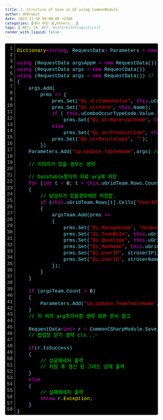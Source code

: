 ```yaml
---
title: 2. Structure of Save in UI using CommonModule
author: dh0rwwit
date: 2023-11-30 09:00:00 +2300
categories: [내다 버린 글,Others...]
tags: [.NET, C#, WCF, Winform(Infragistics)]
render_with_liquid: false
---
```


<div class="colorscripter-code" style="color:#73E1F7;font-family:Consolas, 'Liberation Mono', Menlo, Courier, monospace !important; position:relative !important;overflow:auto"><table class="colorscripter-code-table" style="margin:0;padding:0;border:none;background-color:#000000;border-radius:4px;" cellspacing="0" cellpadding="0"><tr><td style="padding:6px;border-right:2px solid #4f4f4f"><div style="margin:0;padding:0;word-break:normal;text-align:right;color:#aaa;font-family:Consolas, 'Liberation Mono', Menlo, Courier, monospace !important;line-height:130%"><div style="line-height:130%">1</div><div style="line-height:130%">2</div><div style="line-height:130%">3</div><div style="line-height:130%">4</div><div style="line-height:130%">5</div><div style="line-height:130%">6</div><div style="line-height:130%">7</div><div style="line-height:130%">8</div><div style="line-height:130%">9</div><div style="line-height:130%">10</div><div style="line-height:130%">11</div><div style="line-height:130%">12</div><div style="line-height:130%">13</div><div style="line-height:130%">14</div><div style="line-height:130%">15</div><div style="line-height:130%">16</div><div style="line-height:130%">17</div><div style="line-height:130%">18</div><div style="line-height:130%">19</div><div style="line-height:130%">20</div><div style="line-height:130%">21</div><div style="line-height:130%">22</div><div style="line-height:130%">23</div><div style="line-height:130%">24</div><div style="line-height:130%">25</div><div style="line-height:130%">26</div><div style="line-height:130%">27</div><div style="line-height:130%">28</div><div style="line-height:130%">29</div><div style="line-height:130%">30</div><div style="line-height:130%">31</div><div style="line-height:130%">32</div><div style="line-height:130%">33</div><div style="line-height:130%">34</div><div style="line-height:130%">35</div><div style="line-height:130%">36</div><div style="line-height:130%">37</div><div style="line-height:130%">38</div><div style="line-height:130%">39</div><div style="line-height:130%">40</div><div style="line-height:130%">41</div><div style="line-height:130%">42</div><div style="line-height:130%">43</div><div style="line-height:130%">44</div><div style="line-height:130%">45</div><div style="line-height:130%">46</div><div style="line-height:130%">47</div><div style="line-height:130%">48</div><div style="line-height:130%">49</div><div style="line-height:130%">50</div><div style="line-height:130%">51</div><div style="line-height:130%">52</div><div style="line-height:130%">53</div><div style="line-height:130%">54</div><div style="line-height:130%">55</div><div style="line-height:130%">56</div><div style="line-height:130%">57</div><div style="line-height:130%">58</div></div></td><td style="padding:6px 0;text-align:left"><div style="margin:0;padding:0;color:#73E1F7;font-family:Consolas, 'Liberation Mono', Menlo, Courier, monospace !important;line-height:130%"><div style="padding:0 6px; white-space:pre; line-height:130%"><span style="color:#FEF705">Dictionary</span><span style="color:#FE05F2">&lt;</span><span style="color:#FE05F2">string</span>,&nbsp;RequestData<span style="color:#FEF705"></span><span style="color:#FE05F2">&gt;</span>&nbsp;Parameters&nbsp;<span style="color:#FEF705"></span><span style="color:#FE05F2">=</span>&nbsp;<span style="color:#FE05F2">new</span>&nbsp;<span style="color:#FEF705">Dictionary</span><span style="color:#FE05F2">&lt;</span><span style="color:#FE05F2">string</span>,&nbsp;RequestData<span style="color:#FEF705"></span><span style="color:#FE05F2">&gt;</span>();&nbsp;</div><div style="padding:0 6px; white-space:pre; line-height:130%">&nbsp;</div><div style="padding:0 6px; white-space:pre; line-height:130%"><span style="color:#FE05F2">using</span>&nbsp;(RequestData&nbsp;argsAppH&nbsp;<span style="color:#FEF705"></span><span style="color:#FE05F2">=</span>&nbsp;<span style="color:#FE05F2">new</span>&nbsp;RequestData())</div><div style="padding:0 6px; white-space:pre; line-height:130%"><span style="color:#FE05F2">using</span>&nbsp;(RequestData&nbsp;args&nbsp;<span style="color:#FEF705"></span><span style="color:#FE05F2">=</span>&nbsp;<span style="color:#FE05F2">new</span>&nbsp;RequestData())</div><div style="padding:0 6px; white-space:pre; line-height:130%"><span style="color:#FE05F2">using</span>&nbsp;(RequestData&nbsp;args&nbsp;<span style="color:#FEF705"></span><span style="color:#FE05F2">=</span>&nbsp;<span style="color:#FE05F2">new</span>&nbsp;RequestData())&nbsp;<span style="color:#05F508">//&nbsp;...</span></div><div style="padding:0 6px; white-space:pre; line-height:130%">{</div><div style="padding:0 6px; white-space:pre; line-height:130%">&nbsp;&nbsp;&nbsp;&nbsp;args.Add(</div><div style="padding:0 6px; white-space:pre; line-height:130%">&nbsp;&nbsp;&nbsp;&nbsp;&nbsp;&nbsp;&nbsp;&nbsp;prms&nbsp;<span style="color:#FEF705"></span><span style="color:#FE05F2">=</span><span style="color:#FEF705"></span><span style="color:#FE05F2">&gt;</span>&nbsp;{</div><div style="padding:0 6px; white-space:pre; line-height:130%">&nbsp;&nbsp;&nbsp;&nbsp;&nbsp;&nbsp;&nbsp;&nbsp;&nbsp;&nbsp;&nbsp;&nbsp;prms.Set(<span style="color:#FA1216">"@i_strComboValue"</span>,&nbsp;<span style="color:#FE05F2">this</span>.uComboValue.Value.ToString());</div><div style="padding:0 6px; white-space:pre; line-height:130%">&nbsp;&nbsp;&nbsp;&nbsp;&nbsp;&nbsp;&nbsp;&nbsp;&nbsp;&nbsp;&nbsp;&nbsp;prms.Set(<span style="color:#FA1216">"@i_strForm"</span>,&nbsp;<span style="color:#FE05F2">this</span>.Name);</div><div style="padding:0 6px; white-space:pre; line-height:130%">&nbsp;&nbsp;&nbsp;&nbsp;&nbsp;&nbsp;&nbsp;&nbsp;&nbsp;&nbsp;&nbsp;&nbsp;<span style="color:#FE05F2">if</span>&nbsp;(&nbsp;<span style="color:#FE05F2">this</span>.uComboOccurTypeCode.Value.ToString()&nbsp;<span style="color:#FEF705"></span><span style="color:#FE05F2">=</span><span style="color:#FEF705"></span><span style="color:#FE05F2">=</span><span style="color:#FA1216">"I"</span>)</div><div style="padding:0 6px; white-space:pre; line-height:130%">&nbsp;&nbsp;&nbsp;&nbsp;&nbsp;&nbsp;&nbsp;&nbsp;&nbsp;&nbsp;&nbsp;&nbsp;&nbsp;&nbsp;&nbsp;&nbsp;prms.Set(<span style="color:#FA1216">"@i_strMaterialCode"</span>,&nbsp;<span style="color:#FE05F2">this</span>.uTextMaterialCode.Text);</div><div style="padding:0 6px; white-space:pre; line-height:130%">&nbsp;&nbsp;&nbsp;&nbsp;&nbsp;&nbsp;&nbsp;&nbsp;&nbsp;&nbsp;&nbsp;&nbsp;<span style="color:#FE05F2">else</span>&nbsp;</div><div style="padding:0 6px; white-space:pre; line-height:130%">&nbsp;&nbsp;&nbsp;&nbsp;&nbsp;&nbsp;&nbsp;&nbsp;&nbsp;&nbsp;&nbsp;&nbsp;&nbsp;&nbsp;&nbsp;&nbsp;prms.Set(<span style="color:#FA1216">"@i_strProductCode"</span>,&nbsp;<span style="color:#FE05F2">this</span>.uTextMaterialCode.Text);</div><div style="padding:0 6px; white-space:pre; line-height:130%">&nbsp;&nbsp;&nbsp;&nbsp;&nbsp;&nbsp;&nbsp;&nbsp;&nbsp;&nbsp;&nbsp;&nbsp;prms.Set(<span style="color:#FA1216">"@o_strResultCode"</span>,&nbsp;<span style="color:#FA1216">""</span>);</div><div style="padding:0 6px; white-space:pre; line-height:130%">&nbsp;&nbsp;&nbsp;&nbsp;&nbsp;&nbsp;&nbsp;&nbsp;})</div><div style="padding:0 6px; white-space:pre; line-height:130%">&nbsp;&nbsp;&nbsp;&nbsp;Parameters.Add(<span style="color:#FA1216">"up_Update_TableName"</span>,args)&nbsp;<span style="color:#05F508">//&nbsp;웹&nbsp;서비스,svc디버깅할&nbsp;필요없이&nbsp;UI에서&nbsp;프로시저&nbsp;확인&nbsp;가능.</span></div><div style="padding:0 6px; white-space:pre; line-height:130%">&nbsp;</div><div style="padding:0 6px; white-space:pre; line-height:130%">&nbsp;&nbsp;&nbsp;&nbsp;<span style="color:#05F508">//&nbsp;이미지가&nbsp;있을&nbsp;경우는&nbsp;생략</span></div><div style="padding:0 6px; white-space:pre; line-height:130%">&nbsp;</div><div style="padding:0 6px; white-space:pre; line-height:130%">&nbsp;&nbsp;&nbsp;&nbsp;<span style="color:#05F508">//&nbsp;DataTable형식의&nbsp;자료&nbsp;arg에&nbsp;저장</span></div><div style="padding:0 6px; white-space:pre; line-height:130%">&nbsp;&nbsp;&nbsp;&nbsp;<span style="color:#FE05F2">for</span>&nbsp;(<span style="color:#FE05F2">int</span>&nbsp;t&nbsp;<span style="color:#FEF705"></span><span style="color:#FE05F2">=</span>&nbsp;<span style="color:#FEFEFE">0</span>;&nbsp;t&nbsp;<span style="color:#FEF705"></span><span style="color:#FE05F2">&lt;</span>&nbsp;<span style="color:#FE05F2">this</span>.uGridTeam.Rows.Count;&nbsp;t<span style="color:#FEF705"></span><span style="color:#FE05F2">+</span><span style="color:#FEF705"></span><span style="color:#FE05F2">+</span>)&nbsp;<span style="color:#05F508">//&nbsp;foreach써도&nbsp;무방</span></div><div style="padding:0 6px; white-space:pre; line-height:130%">&nbsp;&nbsp;&nbsp;&nbsp;{</div><div style="padding:0 6px; white-space:pre; line-height:130%">&nbsp;&nbsp;&nbsp;&nbsp;&nbsp;&nbsp;&nbsp;&nbsp;<span style="color:#05F508">//&nbsp;담당자가&nbsp;있을경우에만&nbsp;저장함.</span></div><div style="padding:0 6px; white-space:pre; line-height:130%">&nbsp;&nbsp;&nbsp;&nbsp;&nbsp;&nbsp;&nbsp;&nbsp;<span style="color:#FE05F2">if</span>&nbsp;(<span style="color:#FE05F2">this</span>.uGridTeam.Rows[t].Cells[<span style="color:#FA1216">"UserID"</span>].Value.ToString().Length&nbsp;<span style="color:#FEF705"></span><span style="color:#FE05F2">&gt;</span>&nbsp;<span style="color:#FEFEFE">0</span>)</div><div style="padding:0 6px; white-space:pre; line-height:130%">&nbsp;&nbsp;&nbsp;&nbsp;&nbsp;&nbsp;&nbsp;&nbsp;{</div><div style="padding:0 6px; white-space:pre; line-height:130%">&nbsp;&nbsp;&nbsp;&nbsp;&nbsp;&nbsp;&nbsp;&nbsp;&nbsp;&nbsp;&nbsp;&nbsp;argsTeam.Add(prms&nbsp;<span style="color:#FEF705"></span><span style="color:#FE05F2">=</span><span style="color:#FEF705"></span><span style="color:#FE05F2">&gt;</span></div><div style="padding:0 6px; white-space:pre; line-height:130%">&nbsp;&nbsp;&nbsp;&nbsp;&nbsp;&nbsp;&nbsp;&nbsp;&nbsp;&nbsp;&nbsp;&nbsp;{</div><div style="padding:0 6px; white-space:pre; line-height:130%">&nbsp;&nbsp;&nbsp;&nbsp;&nbsp;&nbsp;&nbsp;&nbsp;&nbsp;&nbsp;&nbsp;&nbsp;&nbsp;&nbsp;&nbsp;&nbsp;prms.Set(<span style="color:#FA1216">"@i_ManageCode"</span>,&nbsp;<span style="color:#FA1216">"Output:strManageCode"</span>);</div><div style="padding:0 6px; white-space:pre; line-height:130%">&nbsp;&nbsp;&nbsp;&nbsp;&nbsp;&nbsp;&nbsp;&nbsp;&nbsp;&nbsp;&nbsp;&nbsp;&nbsp;&nbsp;&nbsp;&nbsp;prms.Set(<span style="color:#FA1216">"@i_TeamRole"</span>,&nbsp;<span style="color:#FE05F2">this</span>.uGridTeam.Rows[t].Cells[<span style="color:#FA1216">"TeamRole"</span>].Value);</div><div style="padding:0 6px; white-space:pre; line-height:130%">&nbsp;&nbsp;&nbsp;&nbsp;&nbsp;&nbsp;&nbsp;&nbsp;&nbsp;&nbsp;&nbsp;&nbsp;&nbsp;&nbsp;&nbsp;&nbsp;prms.Set(<span style="color:#FA1216">"@i_DeptCode"</span>,&nbsp;<span style="color:#FE05F2">this</span>.uGridTeam.Rows[t].Cells[<span style="color:#FA1216">"DeptCode"</span>].Value);</div><div style="padding:0 6px; white-space:pre; line-height:130%">&nbsp;&nbsp;&nbsp;&nbsp;&nbsp;&nbsp;&nbsp;&nbsp;&nbsp;&nbsp;&nbsp;&nbsp;&nbsp;&nbsp;&nbsp;&nbsp;prms.Set(<span style="color:#FA1216">"@i_ManName"</span>,&nbsp;<span style="color:#FE05F2">this</span>.uGridTeam.Rows[t].Cells[<span style="color:#FA1216">"UserName"</span>].Value);&nbsp;</div><div style="padding:0 6px; white-space:pre; line-height:130%">&nbsp;&nbsp;&nbsp;&nbsp;&nbsp;&nbsp;&nbsp;&nbsp;&nbsp;&nbsp;&nbsp;&nbsp;&nbsp;&nbsp;&nbsp;&nbsp;prms.Set(<span style="color:#FA1216">"@i_UserIP"</span>,&nbsp;strUserIP);</div><div style="padding:0 6px; white-space:pre; line-height:130%">&nbsp;&nbsp;&nbsp;&nbsp;&nbsp;&nbsp;&nbsp;&nbsp;&nbsp;&nbsp;&nbsp;&nbsp;&nbsp;&nbsp;&nbsp;&nbsp;prms.Set(<span style="color:#FA1216">"@i_UserID"</span>,&nbsp;strUserName);</div><div style="padding:0 6px; white-space:pre; line-height:130%">&nbsp;&nbsp;&nbsp;&nbsp;&nbsp;&nbsp;&nbsp;&nbsp;&nbsp;&nbsp;&nbsp;&nbsp;});</div><div style="padding:0 6px; white-space:pre; line-height:130%">&nbsp;&nbsp;&nbsp;&nbsp;&nbsp;&nbsp;&nbsp;&nbsp;}</div><div style="padding:0 6px; white-space:pre; line-height:130%">&nbsp;&nbsp;&nbsp;&nbsp;}</div><div style="padding:0 6px; white-space:pre; line-height:130%">&nbsp;</div><div style="padding:0 6px; white-space:pre; line-height:130%">&nbsp;&nbsp;&nbsp;&nbsp;<span style="color:#FE05F2">if</span>&nbsp;(argsTeam.Count&nbsp;<span style="color:#FEF705"></span><span style="color:#FE05F2">&gt;</span>&nbsp;<span style="color:#FEFEFE">0</span>)</div><div style="padding:0 6px; white-space:pre; line-height:130%">&nbsp;&nbsp;&nbsp;&nbsp;{</div><div style="padding:0 6px; white-space:pre; line-height:130%">&nbsp;&nbsp;&nbsp;&nbsp;&nbsp;&nbsp;&nbsp;&nbsp;Parameters.Add(<span style="color:#FA1216">"up_Update_TeamTableName"</span>,&nbsp;argsTeam);</div><div style="padding:0 6px; white-space:pre; line-height:130%">&nbsp;&nbsp;&nbsp;&nbsp;}</div><div style="padding:0 6px; white-space:pre; line-height:130%">&nbsp;&nbsp;&nbsp;&nbsp;<span style="color:#05F508">//&nbsp;이&nbsp;외의&nbsp;arg추가사항&nbsp;생략&nbsp;원본&nbsp;문서&nbsp;참고</span></div><div style="padding:0 6px; white-space:pre; line-height:130%">&nbsp;</div><div style="padding:0 6px; white-space:pre; line-height:130%">&nbsp;&nbsp;&nbsp;&nbsp;RequestData<span style="color:#FEF705"></span><span style="color:#FE05F2">&lt;</span><span style="color:#FE05F2">int</span><span style="color:#FE05F2">&gt;</span>&nbsp;r&nbsp;<span style="color:#FEF705"></span><span style="color:#FE05F2">=</span>&nbsp;CommonCSharpModule.Save_CommonClass(Parameters);&nbsp;<span style="color:#05F508">//&nbsp;저장&nbsp;결과는&nbsp;1&nbsp;또는&nbsp;0</span></div><div style="padding:0 6px; white-space:pre; line-height:130%">&nbsp;&nbsp;&nbsp;&nbsp;<span style="color:#05F508">//&nbsp;팝업창&nbsp;닫기&nbsp;생략&nbsp;cls...~</span></div><div style="padding:0 6px; white-space:pre; line-height:130%">&nbsp;</div><div style="padding:0 6px; white-space:pre; line-height:130%">&nbsp;&nbsp;&nbsp;&nbsp;<span style="color:#FE05F2">if</span>(r.IsSuccess)</div><div style="padding:0 6px; white-space:pre; line-height:130%">&nbsp;&nbsp;&nbsp;&nbsp;{</div><div style="padding:0 6px; white-space:pre; line-height:130%">&nbsp;&nbsp;&nbsp;&nbsp;&nbsp;&nbsp;&nbsp;&nbsp;<span style="color:#05F508">//&nbsp;성공메세지&nbsp;출력</span></div><div style="padding:0 6px; white-space:pre; line-height:130%">&nbsp;&nbsp;&nbsp;&nbsp;&nbsp;&nbsp;&nbsp;&nbsp;<span style="color:#05F508">//&nbsp;저장&nbsp;후&nbsp;갱신&nbsp;된&nbsp;그리드&nbsp;상태&nbsp;출력</span></div><div style="padding:0 6px; white-space:pre; line-height:130%">&nbsp;&nbsp;&nbsp;&nbsp;}</div><div style="padding:0 6px; white-space:pre; line-height:130%">&nbsp;&nbsp;&nbsp;&nbsp;<span style="color:#FE05F2">else</span>&nbsp;</div><div style="padding:0 6px; white-space:pre; line-height:130%">&nbsp;&nbsp;&nbsp;&nbsp;{</div><div style="padding:0 6px; white-space:pre; line-height:130%">&nbsp;&nbsp;&nbsp;&nbsp;&nbsp;&nbsp;&nbsp;&nbsp;<span style="color:#05F508">//&nbsp;실패메세지&nbsp;출력</span></div><div style="padding:0 6px; white-space:pre; line-height:130%">&nbsp;&nbsp;&nbsp;&nbsp;&nbsp;&nbsp;&nbsp;&nbsp;<span style="color:#FE05F2">throw</span>&nbsp;r.<span style="color:#FEF705">Exception</span>;&nbsp;</div><div style="padding:0 6px; white-space:pre; line-height:130%">&nbsp;&nbsp;&nbsp;&nbsp;}</div><div style="padding:0 6px; white-space:pre; line-height:130%">}</div></div><div style="text-align:right;margin-top:-13px;margin-right:5px;font-size:9px;font-style:italic"><a  target="_blank" style="color:#4f4f4ftext-decoration:none"></a></div></td><td style="vertical-align:bottom;padding:0 2px 4px 0"><a target="_blank" style="text-decoration:none;color:white"><span style="font-size:9px;word-break:normal;background-color:#4f4f4f;color:white;border-radius:10px;padding:1px"></span></a></td></tr></table></div>

